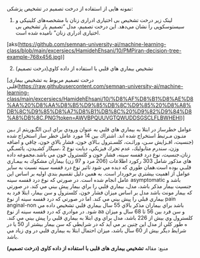 نمونه هایی از استفاده از درخت تصمیم در تشخیص پزشکی:

1) لینک زیر درخت تشخیص بی­ اختیاری ادراری زنان با مشخصه­‌های کلینیکی و سیستوسکوپی را نشان می‌­دهد. این درخت تصمیم، مدل “تصمیم یار تشخیص بی اختیاری ادراری زنان” نامیده شده است.



[aks(https://github.com/semnan-university-ai/machine-learning-class/blob/main/excersiecs/HamidehEhsani/10/PMPiran-decision-tree-example-768x456.jpg)]

2) تشخيص بيماري هاي قلبي با استفاده از داده كاوي(درخت تصميم) 

[درخت تصمیم مربوط به تشخیص بیماری قلبی(https://raw.githubusercontent.com/semnan-university-ai/machine-learning-class/main/excersiecs/HamidehEhsani/10/%D8%AF%D8%B1%D8%AE%D8%AA%20%D8%AA%D8%B5%D9%85%DB%8C%D9%85%20%D8%A8%DB%8C%D9%85%D8%A7%D8%B1%DB%8C%20%D9%82%D9%84%D8%A8%DB%8C.PNG?token=AWVBPQUUVGTQWUDDSGSCLFLBWHEHI)]


عوامل خطرساز در ابتلا به بيماري هاي قلبي به عنوان ورودي براي ايـن الگـوريتم از بـين متـون مـرتبط
استخراج شده اند. اشتراك بين 14 مورد عامل خطر ساز استخراج شده (جنسيت، افـزايش سـن، وراثـت، كلسـترول بـالاي
خون، فشار بالاي خون، چاقي و اضافه وزن، سندرم متابوليك، عدم تحرك فيزيكي، ديابت نوع 2 ،سيگار كشـيدن، يائسـگي زنان،جنسيت، نوع درد قفسه سينه، فشار خون و كلسترول خون مي باشد.مجموعه داده هاي مذكور شامل 303 ركورد اطلاعات (206 مرد و 97 زن) بيماران مشكوك به بيمـاري قلبـي بوده است.همان طوري كه ديده مي شود تاثير نوع درد قفسه
سينه نسبت به ساير عوامل از اهميت بيشتري برخوردار است. به همين دليل تقسيم بندي اوليه بر اساس اين عامل انجام
شده است. در صورتي كه نوع درد قفسه سينه asymptomatic باشد و جنسيت بيمار مذكر باشد، مدل، بيماري قلبي را
براي بيمار پيش بيني مي كند. در صورتي كه بيمار مونث باشد مدل بر اساس ميزان فشار خون، كلسترول و سن بيمار،
ابتلا فرد به بيماري قبلي را پيش بيني مي كند. اما در صورتي كه درد قفسه سينه از نوع pain anginal-non باشد براي
بيماران مذكر بالاي 55 سال بيماري قلبي تشخيص داده مي شود. در موادري كه درد قفسه سينه از نوع aa و سن فرد بين 56 تا 68 سال و ميزان كلسترول وي بيش از 226 باشد، مدل براي وي ابتلا به بيماري قلبي را
پيش بيني مي كند. ه طور كلي از مدل اين چنين بر مي آيد كه در شرايطي كه سن بيمار بيشتر از 50 يا در شرايط ديگر بيش از 60
سال باشد، ميزان احتمال ابتلا به بيماري قلبي در وي زياد مي باشد.


منبع: مقاله **تشخیص بیماری های قلبی با استفاده از داده کاوی (درخت تصمیم)**
